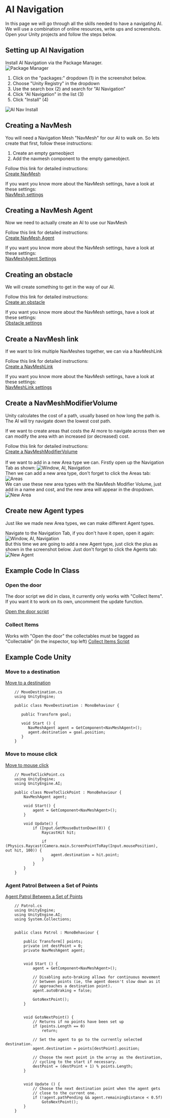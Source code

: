 # AI Navigation
In this page we will go through all the skills needed to have a navigating AI.
We will use a combination of online resources, write ups and screenshots. 
Open your Unity projects and follow the steps below.

## Setting up AI Navigation
Install AI Navigation via the Package Manager. <br>
![Package Manager](./Screenshots/unitypacman.png)
1. Click on the "packages:" dropdown (1) in the screenshot below.
1. Choose "Unity Registry" in the dropdown
1. Use the search box (2) and search for "AI Navigation"
1. Click "AI Navigation" in the list (3)
1. Click "Install" (4)

![AI Nav Install](./Screenshots/unitypacmanAinav.png)

## Creating a NavMesh
You will need a Navigation Mesh "NavMesh" for our AI to walk on. So lets create that first, follow these instructions: <br>
1. Create an empty gameobject
1. Add the navmesh component to the empty gameobject. <br>

Follow this link for detailed instructions: <br>
[Create NavMesh](https://docs.unity3d.com/Packages/com.unity.ai.navigation@1.1/manual/CreateNavMesh.html)

If you want you know more about the NavMesh settings, have a look at these settings: <br>
[NavMesh settings](https://docs.unity3d.com/Packages/com.unity.ai.navigation@1.1/manual/NavMeshSurface.html)

## Creating a NavMesh Agent
Now we need to actually create an AI to use our NavMesh <br>

Follow this link for detailed instructions: <br>
[Create NavMesh Agent](https://docs.unity3d.com/Packages/com.unity.ai.navigation@1.1/manual/CreateNavMeshAgent.html)<br>

If you want you know more about the NavMesh settings, have a look at these settings: <br>
[NavMeshAgent Settings](https://docs.unity3d.com/Packages/com.unity.ai.navigation@1.1/manual/NavMeshAgent.html) 

## Creating an obstacle
We will create something to get in the way of our AI.

Follow this link for detailed instructions: <br>
[Create an obstacle](https://docs.unity3d.com/Packages/com.unity.ai.navigation@1.1/manual/CreateNavMeshObstacle.html)<br>

If you want you know more about the NavMesh settings, have a look at these settings: <br>
[Obstacle settings](https://docs.unity3d.com/Packages/com.unity.ai.navigation@1.1/manual/NavMeshObstacle.html)

## Create a NavMesh link
If we want to link multiple NavMeshes together, we can via a NavMeshLink

Follow this link for detailed instructions: <br>
[Create a NavMeshLink](https://docs.unity3d.com/Packages/com.unity.ai.navigation@1.1/manual/NavMeshLink.html)<br> 

If you want you know more about the NavMesh settings, have a look at these settings: <br>
[NavMeshLink settings](https://docs.unity3d.com/Packages/com.unity.ai.navigation@1.1/api/Unity.AI.Navigation.NavMeshLink.html) 

## Create a NavMeshModifierVolume
Unity calculates the cost of a path, usually based on how long the path is. The AI will try navigate down the lowest cost path.

If we want to create areas that costs the AI more to navigate across then we can modify the area with an increased (or decreased) cost.

Follow this link for detailed instructions: <br>
[Create a NavMeshModifierVolume](https://docs.unity3d.com/Packages/com.unity.ai.navigation@1.1/manual/NavMeshModifierVolume.html)<br>
<br>
If we want to add in a new Area type we can. Firstly open up the Navigation Tab as shown:
![Window, AI, Navigation](./Screenshots/unityAINavigation.png) 
<br>
Then we can add a new area type, don't forget to click the Areas tab:
![Areas](./Screenshots/unityAIArea.png) 
<br>
We can use these new area types with the NavMesh Modifier Volume, just add in a name and cost, and the new area will appear in the dropdown.
![New Area](./Screenshots/unityaiNewArea.png) 

## Create new Agent types
Just like we made new Area types, we can make different Agent types.

Navigate to the Navigation Tab, if you don't have it open, open it again:
![Window, AI, Navigation](./Screenshots/unityAINavigation.png) 
<br>
But this time we are going to add a new Agent type, just click the plus as shown in the screenshot below. Just don't forget to click the Agents tab:
![New Agent](./Screenshots/unityainewtypes.png) 

## Example Code In Class

### Open the door
The door script we did in class, it currently only works with "Collect Items". If you want it to work on its own, uncomment the update function.

[Open the door script](https://gist.github.com/CapelaGames/02d1d43dc390c24e9b402010a750d88d)

### Collect Items
Works with "Open the door" the collectables must be tagged as "Collectable" (in the inspector, top left)
[Collect Items Script](https://gist.github.com/CapelaGames/df4a4af19713b4289d2756d27df92d1c)


## Example Code Unity

### Move to a destination
[Move to a destination](https://docs.unity3d.com/Packages/com.unity.ai.navigation@1.1/manual/NavMoveToDestination.html) 
```
    // MoveDestination.cs
    using UnityEngine;
    
    public class MoveDestination : MonoBehaviour {
       
       public Transform goal;
       
       void Start () {
          NavMeshAgent agent = GetComponent<NavMeshAgent>();
          agent.destination = goal.position; 
       }
    }
```
### Move to mouse click
[Move to mouse click](https://docs.unity3d.com/Packages/com.unity.ai.navigation@1.1/manual/NavMoveToClickPoint.html) 
```
    // MoveToClickPoint.cs
    using UnityEngine;
    using UnityEngine.AI;
    
    public class MoveToClickPoint : MonoBehaviour {
        NavMeshAgent agent;
        
        void Start() {
            agent = GetComponent<NavMeshAgent>();
        }
        
        void Update() {
            if (Input.GetMouseButtonDown(0)) {
                RaycastHit hit;
                
                if (Physics.Raycast(Camera.main.ScreenPointToRay(Input.mousePosition), out hit, 100)) {
                    agent.destination = hit.point;
                }
            }
        }
    }
```

### Agent Patrol Between a Set of Points
[Agent Patrol Between a Set of Points](https://docs.unity3d.com/Packages/com.unity.ai.navigation@1.1/manual/NavAgentPatrol.html) 
```
    // Patrol.cs
    using UnityEngine;
    using UnityEngine.AI;
    using System.Collections;


    public class Patrol : MonoBehaviour {

        public Transform[] points;
        private int destPoint = 0;
        private NavMeshAgent agent;


        void Start () {
            agent = GetComponent<NavMeshAgent>();

            // Disabling auto-braking allows for continuous movement
            // between points (ie, the agent doesn't slow down as it
            // approaches a destination point).
            agent.autoBraking = false;

            GotoNextPoint();
        }


        void GotoNextPoint() {
            // Returns if no points have been set up
            if (points.Length == 0)
                return;

            // Set the agent to go to the currently selected destination.
            agent.destination = points[destPoint].position;

            // Choose the next point in the array as the destination,
            // cycling to the start if necessary.
            destPoint = (destPoint + 1) % points.Length;
        }


        void Update () {
            // Choose the next destination point when the agent gets
            // close to the current one.
            if (!agent.pathPending && agent.remainingDistance < 0.5f)
                GotoNextPoint();
        }
    }
```
